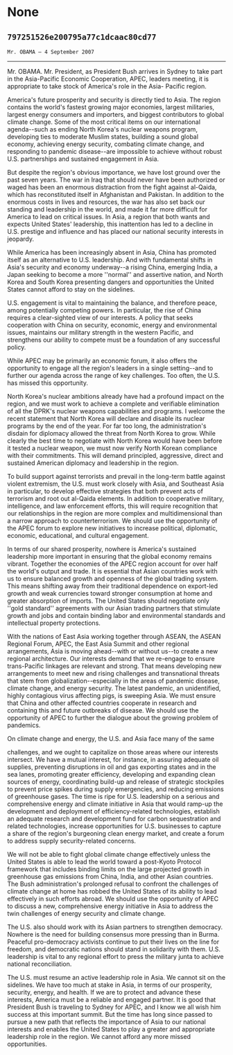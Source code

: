 # None
## `797251526e200795a77c1dcaac80cd77`
`Mr. OBAMA — 4 September 2007`

---

 Mr. OBAMA. Mr. President, as President Bush arrives in Sydney 
to take part in the Asia-Pacific Economic Cooperation, APEC, leaders 
meeting, it is appropriate to take stock of America's role in the Asia-
Pacific region.

America's future prosperity and security is directly tied to Asia. 
The region contains the world's fastest growing major economies, 
largest militaries, largest energy consumers and importers, and biggest 
contributors to global climate change. Some of the most critical items 
on our international agenda--such as ending North Korea's nuclear 
weapons program, developing ties to moderate Muslim states, building a 
sound global economy, achieving energy security, combating climate 
change, and responding to pandemic disease--are impossible to achieve 
without robust U.S. partnerships and sustained engagement in Asia.

But despite the region's obvious importance, we have lost ground over 
the past seven years. The war in Iraq that should never have been 
authorized or waged has been an enormous distraction from the fight 
against al-Qaida, which has reconstituted itself in Afghanistan and 
Pakistan. In addition to the enormous costs in lives and resources, the 
war has also set back our standing and leadership in the world, and 
made it far more difficult for America to lead on critical issues. In 
Asia, a region that both wants and expects United States' leadership, 
this inattention has led to a decline in U.S. prestige and influence 
and has placed our national security interests in jeopardy.

While America has been increasingly absent in Asia, China has 
promoted itself as an alternative to U.S. leadership. And with 
fundamental shifts in Asia's security and economy underway--a rising 
China, emerging India, a Japan seeking to become a more ''normal'' and 
assertive nation, and North Korea and South Korea presenting dangers 
and opportunities the United States cannot afford to stay on the 
sidelines.

U.S. engagement is vital to maintaining the balance, and therefore 
peace, among potentially competing powers. In particular, the rise of 
China requires a clear-sighted view of our interests. A policy that 
seeks cooperation with China on security, economic, energy and 
environmental issues, maintains our military strength in the western 
Pacific, and strengthens our ability to compete must be a foundation of 
any successful policy.

While APEC may be primarily an economic forum, it also offers the 
opportunity to engage all the region's leaders in a single setting--and 
to further our agenda across the range of key challenges. Too often, 
the U.S. has missed this opportunity.

North Korea's nuclear ambitions already have had a profound impact on 
the region, and we must work to achieve a complete and verifiable 
elimination of all the DPRK's nuclear weapons capabilities and 
programs. I welcome the recent statement that North Korea will declare 
and disable its nuclear programs by the end of the year. For far too 
long, the administration's disdain for diplomacy allowed the threat 
from North Korea to grow. While clearly the best time to negotiate with 
North Korea would have been before it tested a nuclear weapon, we must 
now verify North Korean compliance with their commitments. This will 
demand principled, aggressive, direct and sustained American diplomacy 
and leadership in the region.

To build support against terrorists and prevail in the long-term 
battle against violent extremism, the U.S. must work closely with Asia, 
and Southeast Asia in particular, to develop effective strategies that 
both prevent acts of terrorism and root out al-Qaida elements. In 
addition to cooperative military, intelligence, and law enforcement 
efforts, this will require recognition that our relationships in the 
region are more complex and multidimensional than a narrow approach to 
counterterrorism. We should use the opportunity of the APEC forum to 
explore new initiatives to increase political, diplomatic, economic, 
educational, and cultural engagement.

In terms of our shared prosperity, nowhere is America's sustained 
leadership more important in ensuring that the global economy remains 
vibrant. Together the economies of the APEC region account for over 
half the world's output and trade. It is essential that Asian countries 
work with us to ensure balanced growth and openness of the global 
trading system. This means shifting away from their traditional 
dependence on export-led growth and weak currencies toward stronger 
consumption at home and greater absorption of imports. The United 
States should negotiate only ''gold standard'' agreements with our 
Asian trading partners that stimulate growth and jobs and contain 
binding labor and environmental standards and intellectual property 
protections.

With the nations of East Asia working together through ASEAN, the 
ASEAN Regional Forum, APEC, the East Asia Summit and other regional 
arrangements, Asia is moving ahead--with or without us--to create a new 
regional architecture. Our interests demand that we re-engage to ensure 
trans-Pacific linkages are relevant and strong. That means developing 
new arrangements to meet new and rising challenges and transnational 
threats that stem from globalization--especially in the areas of 
pandemic disease, climate change, and energy security. The latest 
pandemic, an unidentified, highly contagious virus affecting pigs, is 
sweeping Asia. We must ensure that China and other affected countries 
cooperate in research and containing this and future outbreaks of 
disease. We should use the opportunity of APEC to further the dialogue 
about the growing problem of pandemics.

On climate change and energy, the U.S. and Asia face many of the same


challenges, and we ought to capitalize on those areas where our 
interests intersect. We have a mutual interest, for instance, in 
assuring adequate oil supplies, preventing disruptions in oil and gas 
exporting states and in the sea lanes, promoting greater efficiency, 
developing and expanding clean sources of energy, coordinating build-up 
and release of strategic stockpiles to prevent price spikes during 
supply emergencies, and reducing emissions of greenhouse gases. The 
time is ripe for U.S. leadership on a serious and comprehensive energy 
and climate initiative in Asia that would ramp-up the development and 
deployment of efficiency-related technologies, establish an adequate 
research and development fund for carbon sequestration and related 
technologies, increase opportunities for U.S. businesses to capture a 
share of the region's burgeoning clean energy market, and create a 
forum to address supply security-related concerns.

We will not be able to fight global climate change effectively unless 
the United States is able to lead the world toward a post-Kyoto 
Protocol framework that includes binding limits on the large projected 
growth in greenhouse gas emissions from China, India, and other Asian 
countries. The Bush administration's prolonged refusal to confront the 
challenges of climate change at home has robbed the United States of 
its ability to lead effectively in such efforts abroad. We should use 
the opportunity of APEC to discuss a new, comprehensive energy 
initiative in Asia to address the twin challenges of energy security 
and climate change.

The U.S. also should work with its Asian partners to strengthen 
democracy. Nowhere is the need for building consensus more pressing 
than in Burma. Peaceful pro-democracy activists continue to put their 
lives on the line for freedom, and democratic nations should stand in 
solidarity with them. U.S. leadership is vital to any regional effort 
to press the military junta to achieve national reconciliation.

The U.S. must resume an active leadership role in Asia. We cannot sit 
on the sidelines. We have too much at stake in Asia, in terms of our 
prosperity, security, energy, and health. If we are to protect and 
advance these interests, America must be a reliable and engaged 
partner. It is good that President Bush is traveling to Sydney for 
APEC, and I know we all wish him success at this important summit. But 
the time has long since passed to pursue a new path that reflects the 
importance of Asia to our national interests and enables the United 
States to play a greater and appropriate leadership role in the region. 
We cannot afford any more missed opportunities.
